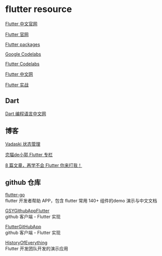 # flutter resource


[Flutter 中文官网](https://flutter-io.cn/)  

[Flutter 官网](https://flutter.dev/)  

[Flutter packages](https://pub.flutter-io.cn/flutter)  

[Google Codelabs](https://codelabs.developers.google.com/)  

[Flutter Codelabs](https://codelabs.flutter-io.cn/)  

[Flutter 中文网](https://flutterchina.club/)  

[Flutter 实战](https://book.flutterchina.club/)  

## Dart

[Dart 编程语言中文网](http://dart.goodev.org/)  


## 博客

[Vadaski 状态管理](https://www.jianshu.com/u/f0cd06a06592)  

[恋猫de小郭 Flutter 专栏](https://juejin.im/user/582aca2ba22b9d006b59ae68/posts)  

[8 篇文章，再学不会 Flutter 你来打我！](https://mp.weixin.qq.com/s?__biz=MzIwMTAzMTMxMg==&mid=2649493564&idx=1&sn=9c1363a6b2bb3adea50db053f5f7299a&chksm=8eec9bc3b99b12d5fceeb88ff24090bf75ab1810cbf4877259b599849c8950c71fa86a58d83d&scene=21#wechat_redirect)  

## github 仓库

[flutter-go](https://github.com/alibaba/flutter-go)  
flutter 开发者帮助 APP，包含 flutter 常用 140+ 组件的demo 演示与中文文档  

[GSYGithubAppFlutter](https://github.com/CarGuo/GSYGithubAppFlutter)  
github 客户端 - Flutter 实现  

[FlutterGitHubApp](https://github.com/qingmei2/FlutterGitHubApp)  
github 客户端 - Flutter 实现  

[HistoryOfEverything](https://github.com/2d-inc/HistoryOfEverything)  
Flutter 开发团队开发的演示应用

